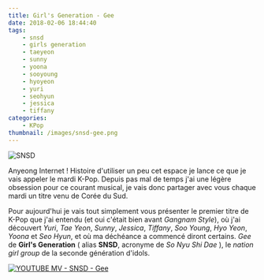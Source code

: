 ```yaml
---
title: Girl's Generation - Gee
date: 2018-02-06 18:44:40
tags:
    - snsd
    - girls generation
    - taeyeon
    - sunny
    - yoona
    - sooyoung
    - hyoyeon
    - yuri
    - seohyun
    - jessica
    - tiffany
categories:
    - KPop
thumbnail: /images/snsd-gee.png
---
```


![SNSD](/images/snsd-gee.png)

Anyeong Internet ! Histoire d'utiliser un peu cet espace je lance ce que je vais appeler le mardi K-Pop. Depuis pas mal de temps j'ai une légère obsession pour ce courant musical, je vais donc partager avec vous chaque mardi un titre venu de Corée du Sud.

Pour aujourd'hui je vais tout simplement vous présenter le premier titre de K-Pop que j'ai entendu (et oui c'était bien avant *Gangnam Style*), où j'ai découvert *Yuri*, *Tae Yeon*, *Sunny*, *Jessica*, *Tiffany*, *Soo Young*, *Hyo Yeon*, *Yoona* et *Seo Hyun*, et où ma déchéance a commencé diront certains. *Gee* de **Girl's Generation** ( alias **SNSD**, acronyme de *So Nyu Shi Dae* ), le *nation girl group* de la seconde génération d'idols.

[![YOUTUBE MV - SNSD - Gee](https://img.youtube.com/vi/U7mPqycQ0tQ/0.jpg)](https://www.youtube.com/watch?v=U7mPqycQ0tQ)
